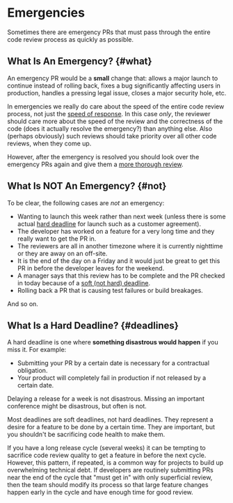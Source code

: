 # Emergencies

Sometimes there are emergency PRs that must pass through the entire code review
process as quickly as
possible.



## What Is An Emergency? {#what}

An emergency PR would be a **small** change that: allows a major launch to
continue instead of rolling back, fixes a bug significantly affecting users in
production, handles a pressing legal issue, closes a major security hole, etc.

In emergencies we really do care about the speed of the entire code review
process, not just the [speed of response](reviewer/speed.md). In this case
*only*, the reviewer should care more about the speed of the review and the
correctness of the code (does it actually resolve the emergency?) than anything
else. Also (perhaps obviously) such reviews should take priority over all other
code reviews, when they come up.

However, after the emergency is resolved you should look over the emergency PRs
again and give them a [more thorough review](reviewer/looking-for.md).

## What Is NOT An Emergency? {#not}

To be clear, the following cases are *not* an emergency:

-   Wanting to launch this week rather than next week (unless there is some
    actual [hard deadline](#deadlines) for launch such as a customer agreement).
-   The developer has worked on a feature for a very long time and they really
    want to get the PR in.
-   The reviewers are all in another timezone where it is currently nighttime or
    they are away on an off-site.
-   It is the end of the day on a Friday and it would just be great to get this
    PR in before the developer leaves for the weekend.
-   A manager says that this review has to be complete and the PR checked in
    today because of a [soft (not hard) deadline](#deadlines).
-   Rolling back a PR that is causing test failures or build breakages.

And so on.

## What Is a Hard Deadline? {#deadlines}

A hard deadline is one where **something disastrous would happen** if you miss
it. For example:

-   Submitting your PR by a certain date is necessary for a contractual
    obligation.
-   Your product will completely fail in production if not released by a
    certain date.

Delaying a release for a week is not disastrous. Missing an important conference
might be disastrous, but often is not.

Most deadlines are soft deadlines, not hard deadlines. They represent a desire
for a feature to be done by a certain time. They are important, but you
shouldn't be sacrificing code health to make them.

If you have a long release cycle (several weeks) it can be tempting to sacrifice
code review quality to get a feature in before the next cycle. However, this
pattern, if repeated, is a common way for projects to build up overwhelming
technical debt. If developers are routinely submitting PRs near the end of the
cycle that "must get in" with only superficial review, then the team should
modify its process so that large feature changes happen early in the cycle and
have enough time for good review.

